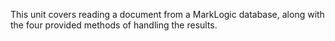 This unit covers reading a document from a MarkLogic database, along with the
four provided methods of handling the results.
